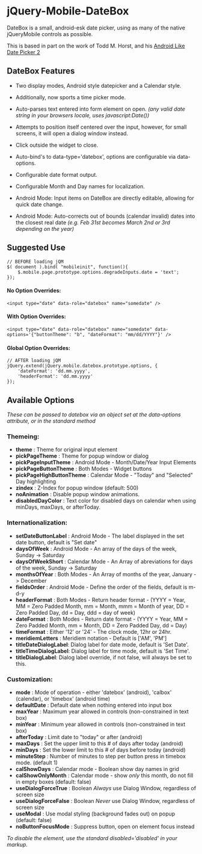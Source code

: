 jQuery-Mobile-DateBox
=====================

DateBox is a small, android-esk date picker, using as many of the native 
jQueryMobile controls as possible.

This is based in part on the work of Todd M. Horst, and his [Android Like Date Picker 2](http://toddmhorst.wordpress.com/2010/12/30/android-like-date-picker-with-jquery-mobile-2/)


DateBox Features
----------------

* Two display modes, Android style datepicker and a Calendar style.

* Additionally, now sports a time picker mode.

* Auto-parses text entered into form element on open.
	*(any valid date string in your browsers locale, uses javascript:Date())*

* Attempts to position itself centered over the input, however, for small screens, it will open a dialog window instead.

* Click outside the widget to close.

* Auto-bind's to data-type='datebox', options are configurable via data-options.

* Configurable date format output.

* Configurable Month and Day names for localization.
	
* Android Mode: Input items on DateBox are directly editable, allowing for quick date change.

* Android Mode: Auto-corrects out of bounds (calendar invalid) dates into the closest real date *(e.g. Feb 31st becomes March 2nd or 3rd depending on the year)*

Suggested Use
-------------

	// BEFORE loading jQM
	$( document ).bind( "mobileinit", function(){
		$.mobile.page.prototype.options.degradeInputs.date = 'text';
	});

#### No Option Overrides:
		
	<input type="date" data-role="datebox" name="somedate" />
		
#### With Option Overrides:
	
	<input type="date" data-role="datebox" name="somedate" data-options='{"buttonTheme": "b", "dateFormat": "mm/dd/YYYY"}' />
		
#### Global Option Overrides:
	
	// AFTER loading jQM
	jQuery.extend(jQuery.mobile.datebox.prototype.options, {
		'dateFormat': 'dd.mm.yyyy',
		'headerFormat': 'dd.mm.yyyy'
	});

Available Options
-----------------

_These can be passed to datebox via an object set at the data-options attribute, or in the standard method_

### Themeing:
* __theme__ : Theme for original input element
* __pickPageTheme__ : Theme for popup window or dialog
* __pickPageInputTheme__ : Android Mode - Month/Date/Year Input Elements
* __pickPageButtonTheme__ : Both Modes - Widget buttons
* __pickPageHighButtonTheme__ : Calendar Mode - "Today" and "Selected" Day highlighting
* __zindex__ : Z-Index for popup window (default: 500)
* __noAnimation__ : Disable popup window animations.
* __disabledDayColor__ : Text color for disabled days on calendar when using minDays, maxDays, or afterToday.

### Internationalization:
* __setDateButtonLabel__ : Android Mode - The label displayed in the set date button, default is "Set date"
* __daysOfWeek__ : Android Mode - An array of the days of the week, Sunday -> Saturday
* __daysOfWeekShort__ : Calendar Mode - An Array of abreviations for days of the week, Sunday -> Saturday
* __monthsOfYear__ : Both Modes - An Array of months of the year, January -> December
* __fieldsOrder__ : Android Mode - Define the order of the fields, default is m-d-y
* __headerFormat__ : Both Modes - Return header format - (YYYY = Year, MM = Zero Padded Month, mm = Month, mmm = Month of year, DD = Zero Padded Day, dd = Day, ddd = day of week)
* __dateFormat__ : Both Modes - Return date format - (YYYY = Year, MM = Zero Padded Month, mm = Month, DD = Zero Padded Day, dd = Day)
* __timeFormat__ : Either '12' or '24' - The clock mode, 12hr or 24hr.
* __meridiemLetters__ : Meridiem notation - Default is ['AM', 'PM']
* __titleDateDialogLabel__: Dialog label for date mode, default is 'Set Date'.
* __titleTimeDialogLabel__: Dialog label for time mode, default is 'Set Time'.
* __titleDialogLabel__: Dialog label override, if not false, will always be set to this.

### Customization:
* __mode__ : Mode of operation - either 'datebox' (android), 'calbox' (calendar), or 'timebox' (android time)
* __defaultDate__ : Default date when nothing entered into input box
* __maxYear__ : Maximum year allowed in controls (non-constrained in text box)
* __minYear__ : Minimum year allowed in controls (non-constrained in text box)
* __afterToday__ : Limit date to "today" or after (android)
* __maxDays__ : Set the upper limit to this # of days after today (android)
* __minDays__ : Set the lower limit to this # of days before today (android)
* __minuteStep__ : Number of minutes to step per button press in timebox mode. (default 1)
* __calShowDays__ : Calendar mode - Boolean show day names in grid
* __calShowOnlyMonth__ : Calendar mode - show *only* this month, do not fill in empty boxes (default: false)
* __useDialogForceTrue__ : Boolean *Always* use Dialog Window, regardless of screen size
* __useDialogForceFalse__ : Boolean *Never* use Dialog Window, regardless of screen size
* __useModal__ : Use modal styling (background fades out) on popup (default: false)
* __noButtonFocusMode__ : Suppress button, open on element focus instead

_To disable the element, use the standard disabled='disabled' in your markup._
